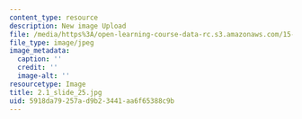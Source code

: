 ```yaml
---
content_type: resource
description: New image Upload
file: /media/https%3A/open-learning-course-data-rc.s3.amazonaws.com/15-s21-nuts-and-bolts-of-business-plans-january-iap-2014/5918da79257ad9b23441aa6f65388c9b_2.1_slide_25.jpg
file_type: image/jpeg
image_metadata:
  caption: ''
  credit: ''
  image-alt: ''
resourcetype: Image
title: 2.1_slide_25.jpg
uid: 5918da79-257a-d9b2-3441-aa6f65388c9b
---
```

